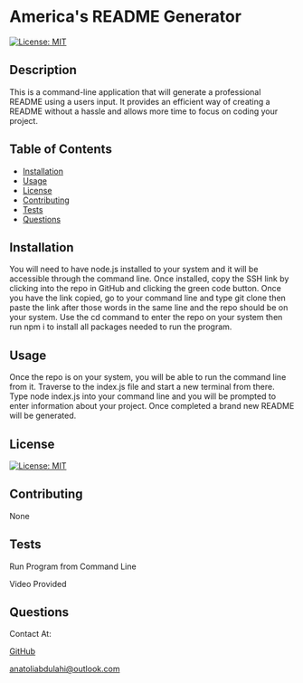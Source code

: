 # America's README Generator

[![License: MIT](https://img.shields.io/badge/License-MIT-yellow.svg)](https://opensource.org/licenses/MIT)
## Description

This is a command-line application that will generate a professional README using a users input. It provides an efficient way of creating a README without a hassle and allows more time to focus on coding your project.

## Table of Contents
- [Installation](#installation)
- [Usage](#usage)
- [License](#license)
- [Contributing](#contributing)
- [Tests](#tests)
- [Questions](#questions)

## Installation

You will need to have node.js installed to your system and it will be accessible through the command line. Once installed, copy the SSH link by clicking into the repo in GitHub and clicking the green code button. Once you have the link copied, go to your command line and type git clone then paste the link after those words in the same line and the repo should be on your system. Use the cd command to enter the repo on your system then run npm i to install all packages needed to run the program.

## Usage

Once the repo is on your system, you will be able to run the command line from it. Traverse to the index.js file and start a new terminal from there. Type node index.js into your command line and you will be prompted to enter information about your project. Once completed a brand new README will be generated.

## License

[![License: MIT](https://img.shields.io/badge/License-MIT-yellow.svg)](https://opensource.org/licenses/MIT)

## Contributing

None

## Tests

Run Program from Command Line

Video Provided

## Questions

Contact At: 

[GitHub](https://www.github.com/toli-A)

anatoliabdulahi@outlook.com